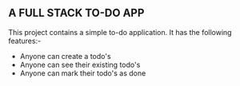 ## A FULL STACK TO-DO APP

This project contains a simple to-do application.
It has the following features:-

- Anyone can create a todo's
- Anyone can see their existing todo's
- Anyone can mark their todo's as done


<!-- PERSONALIZED NOTES FOR THE AUTHOR (YUP!! AM TALKING ABOUT ME HERE!!) -->
<!-- Backend
    1. initialize a node project
    2. put a package.json (npm init)
    3. install express (npm i express)
    4. NOTE we never share node modules folder(we delete it) with anyone thats why it is important to maintain package.json file as it contains all the dependencies so whenever the other user want to run the project on its local machine they can simply run **npm install*
    5. make index.js file theen write express boiler code
    6. then ideally next step would be of zod, here we have created types.js file.
    7. Now after making the zod file and importing it to the main index.js file and after completing the all the routes 
    8. Now we'll make the database and connecting it to the main app 
    9. That's the end of the backend work.
  
    FRONTEND
    1. 
--> 